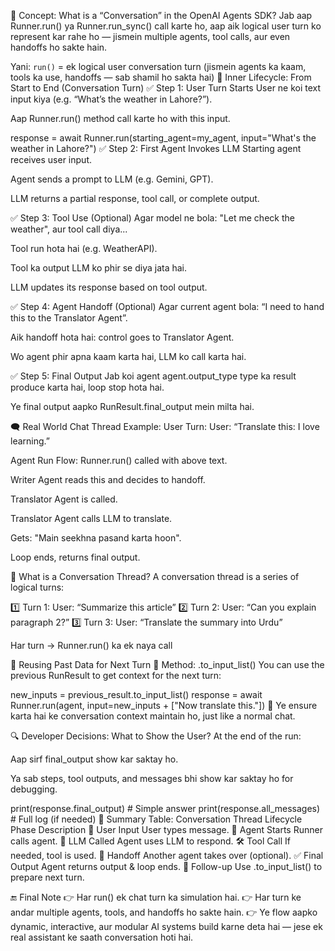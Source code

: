 🧠 Concept: What is a “Conversation” in the OpenAI Agents SDK?
Jab aap Runner.run() ya Runner.run_sync() call karte ho, aap aik logical user turn ko represent kar rahe ho — jismein multiple agents, tool calls, aur even handoffs ho sakte hain.

Yani:
 `run()` = ek logical user conversation turn 
(jismein agents ka kaam, tools ka use, handoffs — sab shamil ho sakta hai)
🔁 Inner Lifecycle: From Start to End (Conversation Turn)
✅ Step 1: User Turn Starts
User ne koi text input kiya (e.g. “What’s the weather in Lahore?”).

Aap Runner.run() method call karte ho with this input.


response = await Runner.run(starting_agent=my_agent, input="What's the weather in Lahore?")
✅ Step 2: First Agent Invokes LLM
Starting agent receives user input.

Agent sends a prompt to LLM (e.g. Gemini, GPT).

LLM returns a partial response, tool call, or complete output.

✅ Step 3: Tool Use (Optional)
Agar model ne bola: "Let me check the weather", aur tool call diya...

Tool run hota hai (e.g. WeatherAPI).

Tool ka output LLM ko phir se diya jata hai.

LLM updates its response based on tool output.

✅ Step 4: Agent Handoff (Optional)
Agar current agent bola: “I need to hand this to the Translator Agent”.

Aik handoff hota hai: control goes to Translator Agent.

Wo agent phir apna kaam karta hai, LLM ko call karta hai.

✅ Step 5: Final Output
Jab koi agent agent.output_type type ka result produce karta hai, loop stop hota hai.

Ye final output aapko RunResult.final_output mein milta hai.

🗨️ Real World Chat Thread Example:
User Turn:
User: “Translate this: I love learning.”

Agent Run Flow:
Runner.run() called with above text.

Writer Agent reads this and decides to handoff.

Translator Agent is called.

Translator Agent calls LLM to translate.

Gets: "Main seekhna pasand karta hoon".

Loop ends, returns final output.

🧵 What is a Conversation Thread?
A conversation thread is a series of logical turns:

1️⃣ Turn 1: User: “Summarize this article”
2️⃣ Turn 2: User: “Can you explain paragraph 2?”
3️⃣ Turn 3: User: “Translate the summary into Urdu”

Har turn → Runner.run() ka ek naya call

🔁 Reusing Past Data for Next Turn
🔸 Method: .to_input_list()
You can use the previous RunResult to get context for the next turn:


new_inputs = previous_result.to_input_list()
response = await Runner.run(agent, input=new_inputs + ["Now translate this."])
🧠 Ye ensure karta hai ke conversation context maintain ho, just like a normal chat.

🔍 Developer Decisions: What to Show the User?
At the end of the run:

Aap sirf final_output show kar saktay ho.

Ya sab steps, tool outputs, and messages bhi show kar saktay ho for debugging.


print(response.final_output)               # Simple answer
print(response.all_messages)               # Full log (if needed)
🧱 Summary Table: Conversation Thread Lifecycle
Phase	Description
🧑 User Input	User types message.
🧠 Agent Starts	Runner calls agent.
💬 LLM Called	Agent uses LLM to respond.
🛠️ Tool Call	If needed, tool is used.
🔁 Handoff	Another agent takes over (optional).
✅ Final Output	Agent returns output & loop ends.
🔄 Follow-up	Use .to_input_list() to prepare next turn.

🔚 Final Note
👉 Har run() ek chat turn ka simulation hai.
👉 Har turn ke andar multiple agents, tools, and handoffs ho sakte hain.
👉 Ye flow aapko dynamic, interactive, aur modular AI systems build karne deta hai — jese ek real assistant ke saath conversation hoti hai.
